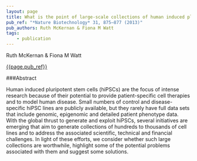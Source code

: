```yaml
---
layout: page
title: What is the point of large-scale collections of human induced pluripotent stem cells?
pub_ref: "*Nature Biotechnology* 31, 875–877 (2013)"
pub_authors: Ruth McKernan & Fiona M Watt
tags:
    - publication
---
```


Ruth McKernan & Fiona M Watt

[{{page.pub_ref}}](http://www.nature.com/nbt/journal/v31/n10/full/nbt.2710.html)

###Abstract

Human induced pluripotent stem cells (hiPSCs) are the focus of intense research
because of their potential to provide patient-specific cell therapies and to
model human disease. Small numbers of control and disease-specific hiPSC lines
are publicly available, but they rarely have full data sets that include
genomic, epigenomic and detailed patient phenotype data. With the
global thrust to generate and exploit hiPSCs, several initiatives are emerging
that aim to generate collections of hundreds to thousands of cell lines and to
address the associated scientific, technical and financial challenges.
In light of these efforts, we consider whether such large collections are
worthwhile, highlight some of the potential problems associated with them and
suggest some solutions.

